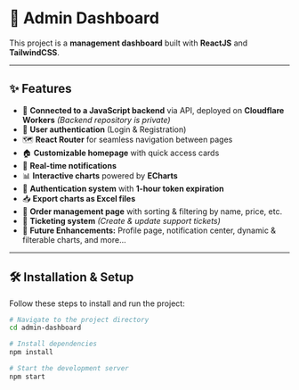 # 🚀 Admin Dashboard  
This project is a **management dashboard** built with **ReactJS** and **TailwindCSS**.

---

## ✨ Features  
- 🔗 **Connected to a JavaScript backend** via API, deployed on **Cloudflare Workers** *(Backend repository is private)*  
- 🔐 **User authentication** (Login & Registration)  
- 🗺️ **React Router** for seamless navigation between pages
- 🏠 **Customizable homepage** with quick access cards  
- 🔔 **Real-time notifications**  
- 📊 **Interactive charts** powered by **ECharts**  
- 🔑 **Authentication system** with **1-hour token expiration**  
- 📥 **Export charts as Excel files**  
- 📑 **Order management page** with sorting & filtering by name, price, etc.  
- 🎫 **Ticketing system** *(Create & update support tickets)*  
- 🚀 **Future Enhancements:** Profile page, notification center, dynamic & filterable charts, and more...  

---

## 🛠 Installation & Setup  
Follow these steps to install and run the project:

```sh
# Navigate to the project directory
cd admin-dashboard

# Install dependencies
npm install

# Start the development server
npm start
